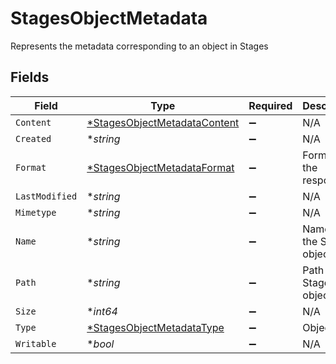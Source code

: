 # StagesObjectMetadata

Represents the metadata corresponding to an object in Stages


## Fields

| Field                                                                              | Type                                                                               | Required                                                                           | Description                                                                        | Example                                                                            |
| ---------------------------------------------------------------------------------- | ---------------------------------------------------------------------------------- | ---------------------------------------------------------------------------------- | ---------------------------------------------------------------------------------- | ---------------------------------------------------------------------------------- |
| `Content`                                                                          | [*StagesObjectMetadataContent](../../models/shared/stagesobjectmetadatacontent.md) | :heavy_minus_sign:                                                                 | N/A                                                                                |                                                                                    |
| `Created`                                                                          | **string*                                                                          | :heavy_minus_sign:                                                                 | N/A                                                                                | 2023-09-08T17:35:43Z                                                               |
| `Format`                                                                           | [*StagesObjectMetadataFormat](../../models/shared/stagesobjectmetadataformat.md)   | :heavy_minus_sign:                                                                 | Format of the response                                                             |                                                                                    |
| `LastModified`                                                                     | **string*                                                                          | :heavy_minus_sign:                                                                 | N/A                                                                                | 2023-09-08T17:35:43Z                                                               |
| `Mimetype`                                                                         | **string*                                                                          | :heavy_minus_sign:                                                                 | N/A                                                                                |                                                                                    |
| `Name`                                                                             | **string*                                                                          | :heavy_minus_sign:                                                                 | Name of the Stages object                                                          | file.json                                                                          |
| `Path`                                                                             | **string*                                                                          | :heavy_minus_sign:                                                                 | Path of the Stages object                                                          | parent_folder/sample_folder/file.json                                              |
| `Size`                                                                             | **int64*                                                                           | :heavy_minus_sign:                                                                 | N/A                                                                                | 32                                                                                 |
| `Type`                                                                             | [*StagesObjectMetadataType](../../models/shared/stagesobjectmetadatatype.md)       | :heavy_minus_sign:                                                                 | Object type                                                                        |                                                                                    |
| `Writable`                                                                         | **bool*                                                                            | :heavy_minus_sign:                                                                 | N/A                                                                                |                                                                                    |